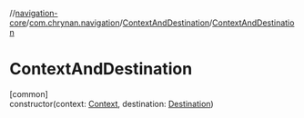 //[navigation-core](../../../index.md)/[com.chrynan.navigation](../index.md)/[ContextAndDestination](index.md)/[ContextAndDestination](-context-and-destination.md)

# ContextAndDestination

[common]\
constructor(context: [Context](index.md), destination: [Destination](index.md))
